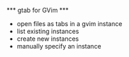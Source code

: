 *** gtab for GVim ***

- open files as tabs in a gvim instance  
- list existing instances  
- create new instances  
- manually specify an instance  
